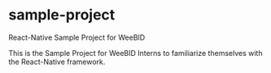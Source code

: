 # sample-project
React-Native Sample Project for WeeBID

This is the Sample Project for WeeBID Interns to familiarize themselves with the React-Native framework.
